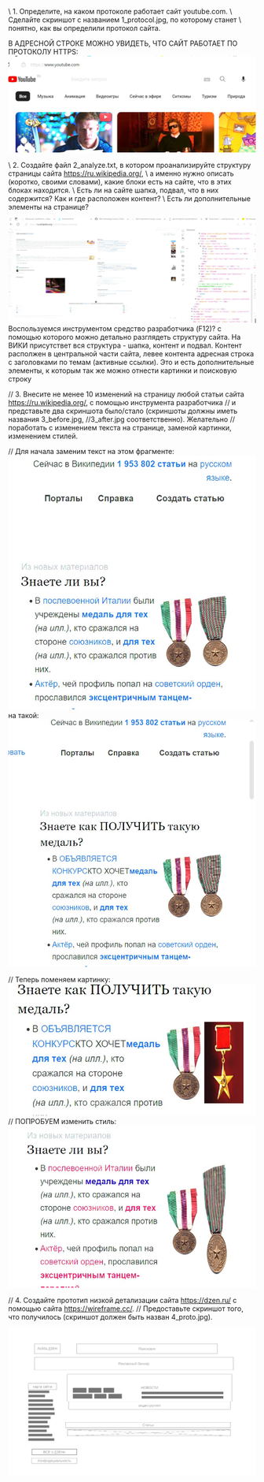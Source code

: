 \\ 1. Определите, на каком протоколе работает сайт youtube.com. 
\\ Сделайте скриншот с названием 1_protocol.jpg, по которому станет 
\\ понятно, как вы определили протокол сайта.

В АДРЕСНОЙ СТРОКЕ МОЖНО УВИДЕТЬ, ЧТО САЙТ РАБОТАЕТ ПО ПРОТОКОЛУ HTTPS:
![Model](imiges/1_protocol.jpg )

\\ 2. Создайте файл 2_analyze.txt, в котором проанализируйте структуру страницы сайта https://ru.wikipedia.org/,
\\ а именно нужно описать (коротко, своими словами), какие блоки есть на сайте, что в этих блоках находится.
\\ Есть ли на сайте шапка, подвал, что в них содержится? Как и где расположен контент?
\\ Есть ли дополнительные элементы на странице?

![Model](imiges/2_analyze.jpg )
Воспользуемся инструментом средство разработчика (F12)? с помощью которого можно детально разглядеть структуру сайта.
На ВИКИ присутствет вся структура - шапка, контент и подвал. Контент располжен в центральной части сайта, 
левее контента адресная строка с заголовками по темам (активные ссылки). Это и есть дополнительные элементы, к 
которым так же можно отнести картинки и поисковую строку

// 3. Внесите не менее 10 изменений на страницу любой статьи сайта https://ru.wikipedia.org/, с помощью инструмента разработчика
// и представьте два скриншота было/стало (скриншоты должны иметь названия 3_before.jpg, //3_after.jpg соответственно). Желательно 
// поработать с изменением текста на странице, заменой картинки, изменением стилей.

// Для начала заменим текст на этом фрагменте:
![Model](imiges/3_before.jpg )
на такой:
![Model](imiges/3_after.jpg )

// Теперь поменяем картинку:
![Model](imiges/4_after.jpg )
// ПОПРОБУЕМ изменить стиль:
![Model](imiges/5_after.jpg )

// 4. Создайте прототип низкой детализации сайта https://dzen.ru/ с помощью сайта https://wireframe.cc/. 
// Предоставьте скриншот того, что получилось (скриншот должен быть назван 4_proto.jpg).

![Model](imiges/6_proto.jpg )

